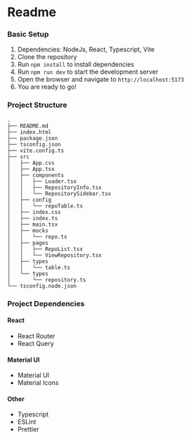 # Readme

### Basic Setup

1. Dependencies: NodeJs, React, Typescript, Vite
2. Clone the repository
3. Run `npm install` to install dependencies
4. Run `npm run dev` to start the development server
5. Open the browser and navigate to `http://localhost:5173`
6. You are ready to go!

### Project Structure

```
.
├── README.md
├── index.html
├── package.json
├── tsconfig.json
├── vite.config.ts
├── src
│   ├── App.css
│   ├── App.tsx
│   ├── components
│   │   ├── Loader.tsx
│   │   ├── RepositoryInfo.tsx
│   │   └── RepositorySidebar.tsx
│   ├── config
│   │   └── repoTable.ts
│   ├── index.css
│   ├── index.ts
│   ├── main.tsx
│   ├── mocks
│   │   └── repo.ts
│   ├── pages
│   │   ├── RepoList.tsx
│   │   └── ViewRepository.tsx
│   ├── types
│   │   └── table.ts
│   └── types
│       └── repository.ts
└── tsconfig.node.json
```

### Project Dependencies

#### React

- React Router
- React Query

#### Material UI

- Material UI
- Material Icons

#### Other

- Typescript
- ESLint
- Prettier
